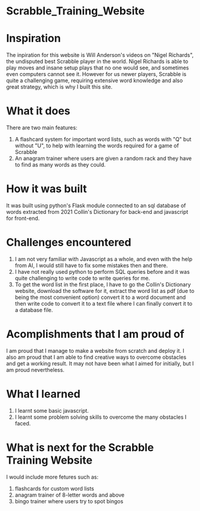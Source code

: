 # Scrabble_Training_Website

# Inspiration
The inpiration for this website is Will Anderson's videos on "Nigel Richards", the undisputed best Scrabble player in the world. Nigel Richards is able to play moves and insane setup plays that no one would see, and sometimes even computers cannot see it. However for us newer players, Scrabble is quite a challenging game, requiring extensive word knowledge and also great strategy, which is why I built this site.

# What it does
There are two main features:
1. A flashcard system for important word lists, such as words with "Q" but without "U", to help with learning the words required for a game of Scrabble
2. An anagram trainer where users are given a random rack and they have to find as many words as they could. 

# How it was built
It was built using python's Flask module connected to an sql database of words extracted from 2021 Collin's Dictionary for back-end and javascript for front-end.

# Challenges encountered
1. I am not very familiar with Javascript as a whole, and even with the help from AI, I would still have to fix some mistakes then and there.
2. I have not really used python to perform SQL queries before and it was quite challenging to write code to write queries for me.
3. To get the word list in the first place, I have to go the Collin's Dictionary website, download the software for it, extract the word list as pdf (due to being the most convenient option) convert it to a word document and then  write code to convert it to a text file where I can finally convert it to a database file.

# Acomplishments that I am proud of
I am proud that I manage to make a website from scratch and deploy it. I also am proud that I am able to find creative ways to overcome obstacles and get a working result. It may not have been what I aimed for initially, but I am proud nevertheless.

# What I learned
1. I learnt some basic javascript.
2. I learnt some problem solving skills to overcome the many obstacles I faced.

# What is next for the Scrabble Training Website 
I would include more fetures such as: 
1. flashcards for custom word lists
2. anagram trainer of 8-letter words and above
3. bingo trainer where users try to spot bingos
